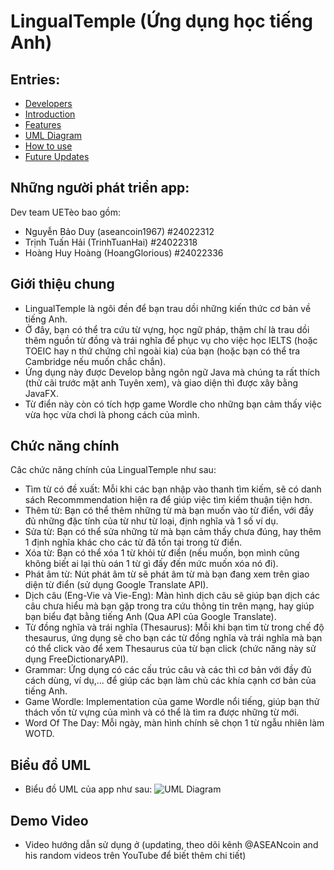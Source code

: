 # LingualTemple (Ứng dụng học tiếng Anh)

 ## Entries:
 - [Developers](#những-người-phát-triển-app)
 - [Introduction](#giới-thiệu-chung)
 - [Features](#chức-năng-chính)
 - [UML Diagram](#biểu-đồ-uml)
 - [How to use](#demo)
 - [Future Updates](#phát-triển-trong-tương-lai)

 ## Những người phát triển app:

Dev team UETèo bao gồm:
- Nguyễn Bảo Duy (aseancoin1967)            #24022312
- Trịnh Tuấn Hải (TrinhTuanHai)    #24022318
- Hoàng Huy Hoàng (HoangGlorious)  #24022336

## Giới thiệu chung

- LingualTemple là ngôi đền để bạn trau dồi những kiến thức cơ bản về tiếng Anh.
- Ở đây, bạn có thể tra cứu từ vựng, học ngữ pháp, thậm chí là trau dồi thêm nguồn từ đồng và trái nghĩa
  để phục vụ cho việc học IELTS (hoặc TOEIC hay n thứ chứng chỉ ngoài kia) của bạn (hoặc bạn có thể tra Cambridge nếu muốn chắc chắn).
- Ứng dụng này được Develop bằng ngôn ngữ Java mà chúng ta rất thích (thử cãi trước mặt anh Tuyên xem), và
  giao diện thì được xây bằng JavaFX.
- Từ điển này còn có tích hợp game Wordle cho những bạn cảm thấy việc vừa học vừa chơi là phong cách của mình.

## Chức năng chính

Câc chức năng chính của LingualTemple như sau:

- Tìm từ có đề xuất: Mỗi khi các bạn nhập vào thanh tìm kiếm, sẽ có danh sách Recommmendation hiện ra để giúp việc tìm kiếm thuận tiện hơn.
- Thêm từ: Bạn có thể thêm những từ mà bạn muốn vào từ điển, với đầy đủ những đặc tính của từ như từ loại, định nghĩa và 1 số ví dụ.
- Sửa từ: Bạn có thể sửa những từ mà bạn cảm thấy chưa đúng, hay thêm 1 định nghĩa khác cho các từ đã tồn tại trong từ điển.
- Xóa từ: Bạn có thể xóa 1 từ khỏi từ điển (nếu muốn, bọn mình cũng không biết ai lại thù oán 1 từ gì đấy đến mức muốn xóa nó đi).
- Phát âm từ: Nút phát âm từ sẽ phát âm từ mà bạn đang xem trên giao diện từ điển (sử dụng Google Translate API).
- Dịch câu (Eng-Vie và Vie-Eng): Màn hình dịch câu sẽ giúp bạn dịch các câu chưa hiểu mà bạn gặp trong tra cứu thông tin trên mạng, hay giúp bạn biểu đạt bằng tiếng Anh (Qua API của Google Translate).
- Từ đồng nghĩa và trái nghĩa (Thesaurus): Mỗi khi bạn tìm từ trong chế độ thesaurus, ứng dụng sẽ cho bạn các từ đồng nghĩa và trái nghĩa mà bạn có thể click vào để xem Thesaurus của từ bạn click (chức năng này sử dụng FreeDictionaryAPI).
- Grammar: Ứng dụng có các cấu trúc câu và các thì cơ bản với đầy đủ cách dùng, ví dụ,... để giúp các bạn làm chủ các khía cạnh cơ bản của tiếng Anh.
- Game Wordle: Implementation của game Wordle nổi tiếng, giúp bạn thử thách vốn từ vựng của mình và có thể là tìm ra được những từ mới.
- Word Of The Day: Mỗi ngày, màn hình chính sẽ chọn 1 từ ngẫu nhiên làm WOTD.


## Biểu đồ UML

- Biểu đồ UML của app như sau:
  ![UML Diagram](src/main/resources/com/application/test/images/main.png)


## Demo Video
- Video hướng dẫn sử dụng ở (updating, theo dõi kênh @ASEANcoin and his random videos trên YouTube để biết thêm chi tiết)


